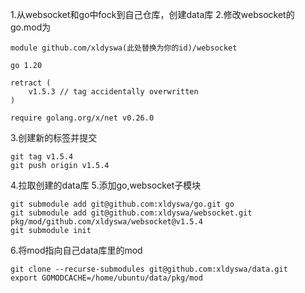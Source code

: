 1.从websocket和go中fock到自己仓库，创建data库
2.修改websocket的go.mod为 
```
module github.com/xldyswa(此处替换为你的id)/websocket

go 1.20

retract (
    v1.5.3 // tag accidentally overwritten
)

require golang.org/x/net v0.26.0
```
3.创建新的标签并提交
```
git tag v1.5.4
git push origin v1.5.4
```

4.拉取创建的data库
5.添加go,websocket子模块
```
git submodule add git@github.com:xldyswa/go.git go
git submodule add git@github.com:xldyswa/websocket.git pkg/mod/github.com/xldyswa/websocket@v1.5.4
git submodule init
```
6.将mod指向自己data库里的mod
```
git clone --recurse-submodules git@github.com:xldyswa/data.git
export GOMODCACHE=/home/ubuntu/data/pkg/mod
```
